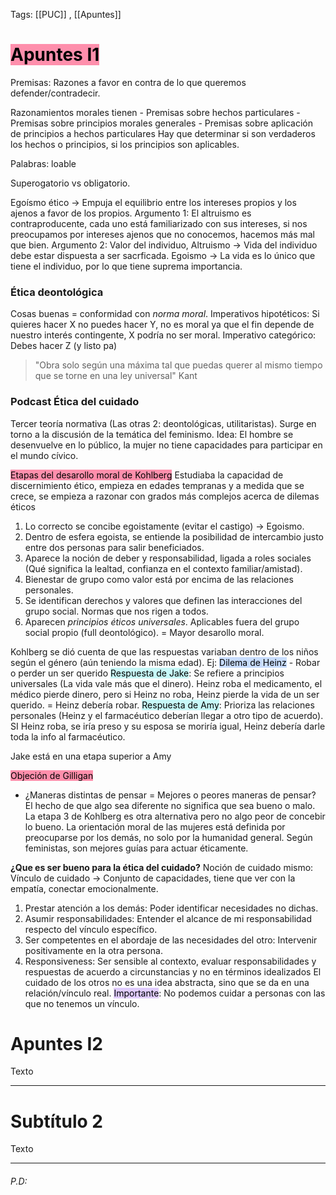 Tags: [[PUC]] , [[Apuntes]]
# <mark style="background: #FF5582A6;">Apuntes I1</mark>

Premisas: Razones a favor  en contra de lo que queremos defender/contradecir.

Razonamientos morales tienen
	- Premisas sobre hechos particulares
	- Premisas sobre principios morales generales
	- Premisas sobre aplicación de principios a hechos particulares
Hay que determinar si son verdaderos los hechos o principios, si los principios son aplicables.

Palabras: loable

Superogatorio vs obligatorio.

Egoísmo ético -> Empuja el equilibrio entre los intereses propios y los ajenos a favor de los propios.
Argumento 1: El altruismo es contraproducente, cada uno está familiarizado con sus intereses, si nos preocupamos por intereses ajenos que no conocemos, hacemos más mal que bien.
Argumento 2: Valor del individuo, Altruismo -> Vida del individuo debe estar dispuesta a ser sacrficada. Egoismo -> La vida es lo único que tiene el individuo, por lo que tiene suprema importancia.

### Ética deontológica

Cosas buenas = conformidad con *norma moral*. 
Imperativos hipotéticos: Si quieres hacer X no puedes hacer Y, no es moral ya que el fin depende de nuestro interés contingente, X podría no ser moral.
Imperativo categórico: Debes hacer Z (y listo pa)

> "Obra solo según una máxima tal que puedas querer al mismo tiempo que se torne en una ley universal"
>Kant

### Podcast Ética del cuidado

Tercer teoría normativa (Las otras 2: deontológicas, utilitaristas). Surge en torno a la discusión de la temática del feminismo. Idea: El hombre se desenvuelve en lo público, la mujer no tiene capacidades para participar en el mundo cívico.

<mark style="background: #FF5582A6;">Etapas del desarollo moral de Kohlberg</mark>
Estudiaba la capacidad de discernimiento ético, empieza en edades tempranas y a medida que se crece, se empieza a razonar con grados más complejos acerca de dilemas éticos
1. Lo correcto se concibe egoistamente (evitar el castigo) -> Egoismo.
2. Dentro de esfera egoista, se entiende la posibilidad de intercambio justo entre dos personas para salir beneficiados.
3. Aparece la noción de deber y responsabilidad, ligada a roles sociales (Qué significa la lealtad, confianza en el contexto familiar/amistad).
4. Bienestar de grupo como valor está por encima de las relaciones personales.
5. Se identifican derechos y valores que definen las interacciones del grupo social. Normas que nos rigen a todos.
6. Aparecen *principios éticos universales*. Aplicables fuera del grupo social propio (full deontológico). = Mayor desarollo moral.

Kohlberg se dió cuenta de que las respuestas variaban dentro de los niños según el género (aún teniendo la misma edad).
	Ej: <mark style="background: #ADCCFFA6;">Dilema de Heinz</mark> - Robar o perder un ser querido
	<mark style="background: #ABF7F7A6;">Respuesta de Jake</mark>: Se refiere a principios universales (La vida vale más que el dinero). Heinz roba el medicamento, el médico pierde dinero, pero si Heinz no roba, Heinz pierde la vida de un ser querido. = Heinz debería robar.
	<mark style="background: #ABF7F7A6;">Respuesta de Amy</mark>: Prioriza las relaciones personales (Heinz y el farmacéutico deberían llegar a otro tipo de acuerdo). SI Heinz roba, se iría preso y su esposa se moriría igual, Heinz debería darle toda la info al farmacéutico.

Jake está en una etapa superior a Amy

<mark style="background: #FF5582A6;">Objeción de Gilligan</mark>
- ¿Maneras distintas de pensar = Mejores o peores maneras de pensar?
El hecho de que algo sea diferente no significa que sea bueno o malo. La etapa 3 de Kohlberg es otra alternativa pero no algo peor de concebir lo bueno. La orientación moral de las mujeres está definida por preocuparse por los demás, no solo por la humanidad general. Según feministas, son mejores guías para actuar éticamente.

**¿Que es ser bueno para la ética del cuidado?**
Noción de cuidado mismo: Vínculo de cuidado -> Conjunto de capacidades, tiene que ver con la empatía, conectar emocionalmente.
1. Prestar atención a los demás: Poder identificar necesidades no dichas. 
2. Asumir responsabilidades: Entender el alcance de mi responsabilidad respecto del vínculo específico.
3. Ser competentes en el abordaje de las necesidades del otro: Intervenir positivamente en la otra persona.
4. Responsiveness:  Ser sensible al contexto, evaluar responsabilidades y respuestas de acuerdo a circunstancias y no en términos idealizados
El cuidado de los otros no es una idea abstracta, sino que se da en una relación/vínculo real. <mark style="background: #D2B3FFA6;">Importante</mark>: No podemos cuidar a personas con las que no tenemos un vínculo.
# Apuntes I2

Texto

---

# Subtítulo 2

Texto

---
###### P.D:



